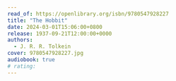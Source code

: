 ```yaml
---
read_of: https://openlibrary.org/isbn/9780547928227
title: "The Hobbit"
date: 2024-03-01T15:06:00+0800
release: 1937-09-21T12:00:00+0000
authors:
  - J. R. R. Tolkein
cover: 9780547928227.jpg
audiobook: true
# rating:
---
```

